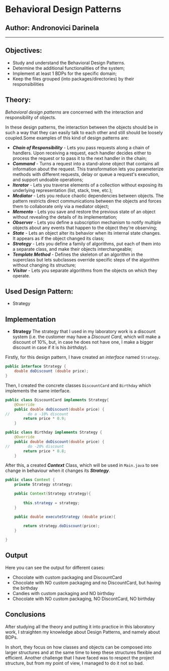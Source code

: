 # Behavioral Design Patterns


## Author: Andronovici Darinela

----

## Objectives:

* Study and understand the Behavioral Design Patterns.
* Determine the additional functionalities of the system;
* Implement at least 1 BDPs for the specific domain;
* Keep the files grouped (into packages/directories) by their responsibilities

## Theory:

*Behavioral design patterns* are concerned with the interaction and responsibility of objects.

In these design patterns, the interaction between the objects should be in such a way that they can easily talk to each other and still should be loosely coupled.Some examples of this kind of design patterns are:
* ***Chain of Responsibility*** - Lets you pass requests along a chain of handlers. Upon receiving a request, each handler decides either to process the request or to pass it to the next handler in the chain;
* ***Command*** - Turns a request into a stand-alone object that contains all information about the request. This transformation lets you parameterize methods with different requests, delay or queue a request's execution, and support undoable operations;
* ***Iterator*** -  Lets you traverse elements of a collection without exposing its underlying representation (list, stack, tree, etc.);
* ***Mediator*** - Lets you reduce chaotic dependencies between objects. The pattern restricts direct communications between the objects and forces them to collaborate only via a mediator object;
* ***Memento*** - Lets you save and restore the previous state of an object without revealing the details of its implementation;
* ***Observer*** - Lets you define a subscription mechanism to notify multiple objects about any events that happen to the object they're observing;
* ***State*** -  Lets an object alter its behavior when its internal state changes. It appears as if the object changed its class;
* ***Strategy*** - Lets you define a family of algorithms, put each of them into a separate class, and make their objects interchangeable;
* ***Template Method*** - Defines the skeleton of an algorithm in the superclass but lets subclasses override specific steps of the algorithm without changing its structure;
* ***Visitor*** - Lets you separate algorithms from the objects on which they operate.

## Used Design Pattern:

* Strategy

## Implementation

* **Strategy**
The strategy that I used in my laboratory work is a discount system (i.e. the customer may have a *Discount Card*, which will make a discount
of 10%, but, in case he does not have one, I make a bigger discount in case if it is his *birthday*).

Firstly, for this design pattern, I have created an *interface* named ```Strategy```.

```java
public interface Strategy {
    double doDiscount (double price);
}

```
Then, I created the concrete classes ```DiscountCard```  and ```Birthday``` which implements the same interface.
```java
public class DiscountCard implements Strategy{
    @Override
    public double doDiscount(double price) {
//        do a -10% discount
        return price * 0.9;
    }
```
```java
public class Birthday implements Strategy {
    @Override
    public double doDiscount(double price) {
//        do -20% discount
        return price * 0.8;
    }
```

After this, a created ***Context*** Class, which will be used in ```Main.java``` to see change in behaviour
when it changes its ***Strategy***.
```java
public class Context {
    private Strategy strategy;

    public Context(Strategy strategy){
        
        this.strategy = strategy;
    }

    public double executeStrategy (double price){
        
        return strategy.doDiscount(price);
    }

}
```

## Output
Here you can see the output for different cases:
* Chocolate with custom packaging and DiscountCard
* Chocolate with NO custom packaging and no DiscountCard, but having the birthday
* Candies with custom packaging and NO birthday
* Chocolate with NO custom packaging, NO DiscontCard, NO birthday

## Conclusions
After studying all the theory and putting it into practice in this laboratory work, 
I straighten my knowledge about Design Patterns, and namely about BDPs.


In short, they focus on how classes and objects can be composed into larger structures
and at the same time to keep these structures flexible and efficient. 
Another challenge that I have faced was to respect the project structure, but from my point of view, I managed to do it not so bad.
